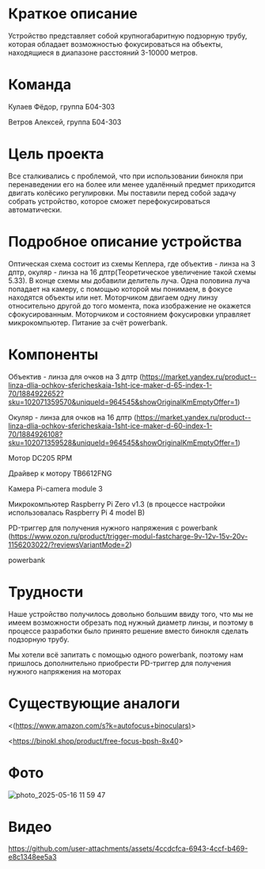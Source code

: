 # Краткое описание
Устройство представляет собой крупногабаритную подзорную трубу, которая обладает возможностью фокусироваться на объекты, находящиеся в диапазоне расстояний 3-10000 метров.

# Команда
Кулаев Фёдор, группа Б04-303 

Ветров Алексей, группа Б04-303


# Цель проекта
Все сталкивались с проблемой, что при использовании бинокля при перенаведении его на более или менее удалённый предмет приходится двигать колёсико регулировки. Мы поставили перед собой задачу собрать устройство, которое сможет перефокусироваться автоматически. 


# Подробное описание устройства
Оптическая схема состоит из схемы Кеплера, где объектив - линза на 3 дптр, окуляр - линза на 16 дптр(Теоретическое увеличение такой схемы 5.33). В конце схемы мы добавили делитель луча. Одна половина луча попадает на камеру, с помощью которой мы понимаем, в фокусе находятся объекты или нет. Моторчиком двигаем одну линзу относительно другой до того момента, пока изображение не окажется сфокусированным. Моторчиком и состоянием фокусировки управляет микрокомпьютер. Питание за счёт powerbank.


# Компоненты
Объектив - линза для очков на 3 дптр (https://market.yandex.ru/product--linza-dlia-ochkov-sfericheskaia-1sht-ice-maker-d-65-index-1-70/1884922652?sku=102071359570&uniqueId=964545&showOriginalKmEmptyOffer=1)

Окуляр - линза для очков на 16 дптр (https://market.yandex.ru/product--linza-dlia-ochkov-sfericheskaia-1sht-ice-maker-d-60-index-1-70/1884926108?sku=102071359528&uniqueId=964545&showOriginalKmEmptyOffer=1)

Мотор DC205 RPM 

Драйвер к мотору TB6612FNG

Камера Pi-camera module 3

Микрокомпьютер Raspberry Pi Zero v1.3 (в процессе настройки использовалась Raspberry Pi 4 model B)

PD-триггер для получения нужного напряжения с powerbank (https://www.ozon.ru/product/trigger-modul-fastcharge-9v-12v-15v-20v-1156203022/?reviewsVariantMode=2)

powerbank


# Трудности 
Наше устройство получилось довольно большим ввиду того, что мы не имеем возможности обрезать под нужный диаметр линзы, и поэтому в процессе разработки было принято решение вместо бинокля сделать подзорную трубу.

Мы хотели всё запитать с помощью одного powerbank, поэтому нам пришлось дополнительно приобрести PD-триггер для получения нужного напряжения на моторах


# Существующие аналоги
<([https://www.amazon.com/s?k=autofocus+binoculars)](https://www.amazon.com/Bushnell-Waterproof-Spectator-Binocular-10x50mm/dp/B07353SGQG/ref=sr_1_2?dib=eyJ2IjoiMSJ9.P-iXW86EkNQRRb_yhQdGQklRsZmOZBnbjMBHXZ-HVRhW5Rf-N8rl2i5FDKiHmXHR20MRqxE30GU0fvmaiHydaFRAsWpPJ_s9l78y7PAjW7kg4rbgBmaHCn5x6uvtdMW-w1fjW0iNGG-HielwBWobSbSN34vpxXrCPYL49aFq8YKl9eZ1dcsXSahYJdS2GgbsKflhcc_d7e4hytqYKhzRZeX8bGFT0TDznpCeqbJtUCc.bEGMcOQOpADVm-uDvyADaEo49JktgrikeFhsy2YIh9o&dib_tag=se&keywords=autofocus%2Bbinoculars&qid=1747322670&sr=8-2&th=1)>

<<https://binokl.shop/product/free-focus-bpsh-8x40>>


# Фото
![photo_2025-05-16 11 59 47](https://github.com/user-attachments/assets/795c9990-0035-4cd6-ba6d-69b25dae7228)


# Видео


https://github.com/user-attachments/assets/4ccdcfca-6943-4ccf-b469-e8c1348ee5a3




